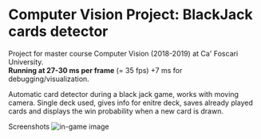 
# Computer Vision Project: BlackJack cards detector

Project for master course Computer Vision (2018-2019) at Ca' Foscari University.  
**Running at 27-30 ms per frame** (= 35 fps) +7 ms for debugging/visualization.


Automatic card detector during a black jack game, works with moving camera.
Single deck used, gives info for enitre deck, saves already played cards 
and displays the win probability when a new card is drawn.

Screenshots
![in-game image](screenshot1.jpg)

